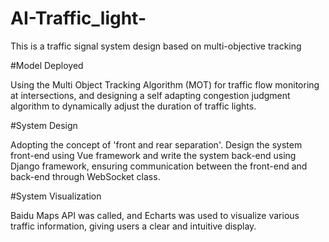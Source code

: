 # AI-Traffic_light-
This is a traffic signal system design based on multi-objective tracking

#Model Deployed

Using the Multi Object Tracking Algorithm (MOT) for traffic flow monitoring at intersections, and designing a self adapting congestion judgment algorithm to dynamically adjust the duration of traffic lights.

#System Design

Adopting the concept of 'front and rear separation'. Design the system front-end using Vue framework and write the system back-end using Django framework, ensuring communication between the front-end and back-end through WebSocket class.

#System Visualization

Baidu Maps API was called, and Echarts was used to visualize various traffic information, giving users a clear and intuitive display.
